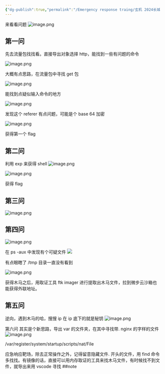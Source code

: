 ```yaml
---
{"dg-publish":true,"permalink":"/Emergency response traing/玄机 2024长城杯&CISCN-威胁流量分析-zeroshell/","tags":["打靶","#应急响应"]}
---
```


来看看问题
![image.png](https://s2.loli.net/2025/05/30/oQYfU9BvniOgJKM.png)


## 第一问
先去流量包找找看。直接导出对象选择 http，能找到一些有问题的命令

![image.png](https://s2.loli.net/2025/05/30/C1btjAiD5P3YJxm.png)

大概有点思路，在流量包中寻找 get 包

![image.png](https://s2.loli.net/2025/05/30/eDuNJhoUVXjtiE1.png)

能找到点疑似输入命令的地方

![image.png](https://s2.loli.net/2025/05/30/7rYp1uq3z5sfQ26.png)

发现这个 referer 有点问题，可能是个 base 64 加密

![image.png](https://s2.loli.net/2025/05/30/ICZVUo7eptf5xmX.png)

获得第一个 flag

## 第二问
利用 exp 来获得 shell
![image.png](https://s2.loli.net/2025/05/30/XAZyphekBRMcxUz.png)

![image.png](https://s2.loli.net/2025/05/30/1iPu4lXrQwHLegK.png)

获得 flag


## 第三问
![image.png](https://s2.loli.net/2025/05/30/Nnm14LoPGuOHtr3.png)


## 第四问
![image.png](https://s2.loli.net/2025/05/30/WNz1m4kEAwoPjus.png)

在 ps -aux 中发现有个可疑文件
![](https://s2.loli.net/2025/05/30/WGBHLjV2lkZrTaS.png)

有点眼瞎了 /tmp 目录一直没有看到

![image.png](https://s2.loli.net/2025/05/30/V6ANzMEdbGnRWl1.png)

获得木马之后，用取证工具 ftk imager 进行提取出木马文件，拉到微步云沙箱也能获得外联地址。

## 第五问
逆向，遇到木马的哈，搜搜 ip
在 ip 底下的就是秘钥
![image.png](https://s2.loli.net/2025/05/30/OWsSjR3NdnK4fpm.png)


第六问
其实是个新思路，导出 var 的文件夹，在其中寻找带. nginx 的字样的文件
![image.png](https://s2.loli.net/2025/05/30/qYx2QHUvoF5PzIV.png)

/var/register/system/startup/scripts/nat/File


应急响应靶场，除去正常操作之外，记得留意隐藏文件. 开头的文件，用 find 命令多找找。有镜像的话，直接可以用内存取证的工具来找木马文件，有时候找不到文件，就导出来用 vscode 寻找
##note